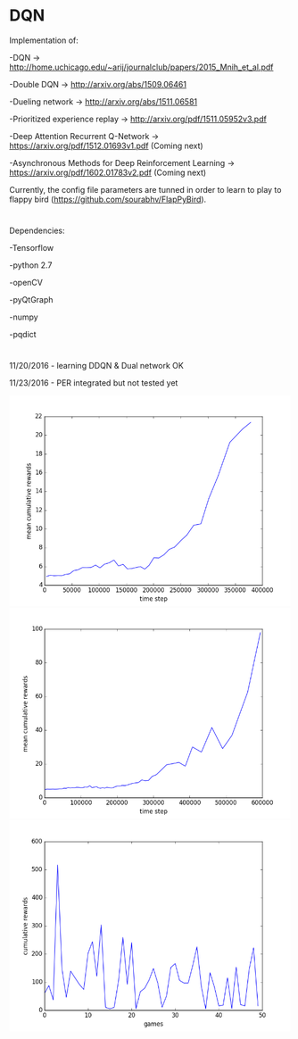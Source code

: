 # DQN


Implementation of:

  -DQN -> http://home.uchicago.edu/~arij/journalclub/papers/2015_Mnih_et_al.pdf
  
  -Double DQN -> http://arxiv.org/abs/1509.06461
  
  -Dueling network -> http://arxiv.org/abs/1511.06581
  
  -Prioritized experience replay -> http://arxiv.org/pdf/1511.05952v3.pdf
  
  -Deep Attention Recurrent Q-Network  -> https://arxiv.org/pdf/1512.01693v1.pdf (Coming next)
  
  -Asynchronous Methods for Deep Reinforcement Learning -> https://arxiv.org/pdf/1602.01783v2.pdf (Coming next)
  
  
Currently, the config file parameters are tunned in order to learn to play to flappy bird (https://github.com/sourabhv/FlapPyBird).


#

Dependencies:

  -Tensorflow
  
  -python 2.7
  
  -openCV
  
  -pyQtGraph
  
  -numpy
  
  -pqdict

#

11/20/2016 - learning DDQN & Dual network OK

11/23/2016 - PER integrated but not tested yet



![alt tag](https://github.com/thbeucher/DQN/blob/master/images/figure_1.png)
![alt tag](https://github.com/thbeucher/DQN/blob/master/images/figure_2.png)
![alt tag](https://github.com/thbeucher/DQN/blob/master/images/eval50.png)
